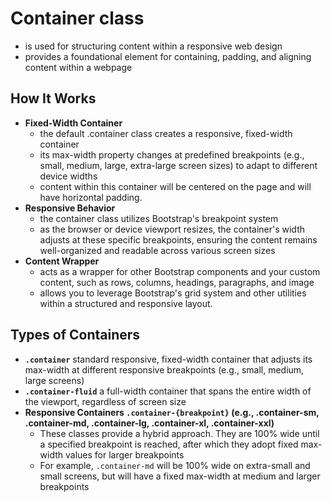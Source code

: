 # Container class
- is used for structuring content within a responsive web design
- provides a foundational element for containing, padding, and aligning content within a webpage


## How It Works
- **Fixed-Width Container**
    - the default .container class creates a responsive, fixed-width container
    - its max-width property changes at predefined breakpoints (e.g., small, medium, large, extra-large screen sizes) to adapt to different device widths
    - content within this container will be centered on the page and will have horizontal padding.
- **Responsive Behavior**
    - the container class utilizes Bootstrap's breakpoint system
    - as the browser or device viewport resizes, the container's width adjusts at these specific breakpoints, ensuring the content remains well-organized and readable across various screen sizes
- **Content Wrapper**
    - acts as a wrapper for other Bootstrap components and your custom content, such as rows, columns, headings, paragraphs, and image
    - allows you to leverage Bootstrap's grid system and other utilities within a structured and responsive layout.


## Types of Containers
- **`.container`** standard responsive, fixed-width container that adjusts its max-width at different responsive breakpoints (e.g., small, medium, large screens)
- **`.container-fluid`** a full-width container that spans the entire width of the viewport, regardless of screen size
- **Responsive Containers `.container-{breakpoint}` (e.g., .container-sm, .container-md, .container-lg, .container-xl, .container-xxl)** 
    - These classes provide a hybrid approach. They are 100% wide until a specified breakpoint is reached, after which they adopt fixed max-width values for larger breakpoints
    - For example, `.container-md` will be 100% wide on extra-small and small screens, but will have a fixed max-width at medium and larger breakpoints